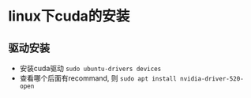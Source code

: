 # linux下cuda的安装
## 驱动安装

- 安装cuda驱动 `sudo ubuntu-drivers devices`
- 查看哪个后面有recommand, 则 `sudo apt install nvidia-driver-520-open`
